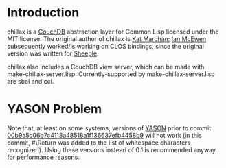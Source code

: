 Introduction
============

chillax is a [CouchDB](http://couchdb.apache.org) abstraction layer for Common Lisp licensed under the MIT license. The original author of chillax is [Kat Marchán](http://github.com/zkat); [Ian McEwen](http://github.com/ianmcorvidae) subsequently worked/is working on CLOS bindings, since the original version was written for [Sheeple](http://github.com/zkat/sheeple).

chillax also includes a CouchDB view server, which can be made with make-chillax-server.lisp. Currently-supported by make-chillax-server.lisp are sbcl and ccl.

YASON Problem
=============

Note that, at least on some systems, versions of [YASON](http://github.com/hanshuebner/Yason) prior to commit [00b9a5c06b7c4113a48518a1f136637efb4458b9](http://github.com/hanshuebner/Yason/commit/00b9a5c06b7c4113a48518a1f136637efb4458b9) will not work (in this commit, #\Return was added to the list of whitespace characters recognized). Using these versions instead of 0.1 is recommended anyway for performance reasons.
